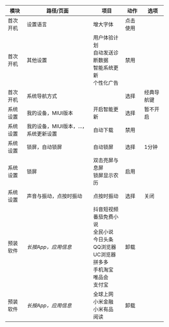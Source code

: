 模块 | 路径/页面 | 项目 | 动作 | 选项
--- | --- | --- | --- | ---
首次开机 | 设置语言 | 增大字体 | 点击使用
首次开机 | 其他设置 | 用户体验计划<br/>自动发送诊断数据<br/>智能系统更新<br/>个性化广告 | 禁用
首次开机 | 系统导航方式 | | 选择 | 经典导航键
系统设置 | 我的设备，MIUI版本 | 开启智能更新 | 选择 | 暂不开启
系统设置 | 我的设备，MIUI版本，...，系统更新设置 | 自动下载 | 禁用
系统设置 | 锁屏，自动锁屏 | 自动锁屏 | 选择 | 1分钟
系统设置 | 锁屏 | 双击亮屏与息屏<br/>锁屏显示农历 | 启用
系统设置 | 声音与振动，点按时振动 | 点按时振动 | 选择 | 关闭
预装软件 | _长按App，应用信息_ | 抖音短视频<br/>番茄免费小说<br/>全民小说<br/>今日头条<br/>QQ浏览器<br/>UC浏览器<br/>拼多多<br/>手机淘宝<br/>唯品会<br/>支付宝 | 卸载
预装软件 | _长按App，应用信息_ | 全球上网<br/>小米金融<br/>小米有品<br/>阅读 | 卸载
